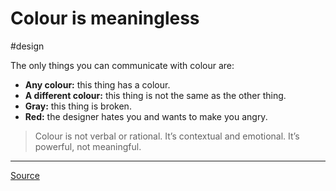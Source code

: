 # Colour is meaningless
#design

The only things you can communicate with colour are:

- **Any colour:** this thing has a colour.
- **A different colour:** this thing is not the same as the other thing.
- **Gray:** this thing is broken.
- **Red:** the designer hates you and wants to make you angry.

> Colour is not verbal or rational. It’s contextual and emotional. It’s powerful, not meaningful.

---

[Source](https://medium.com/radical-ux/nine-nasty-ux-truths-83b30ea94355)
